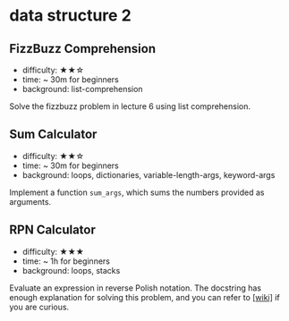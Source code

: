 # data structure 2

## FizzBuzz Comprehension

- difficulty: ★★☆
- time: ~ 30m for beginners
- background: list-comprehension

Solve the fizzbuzz problem in lecture 6 using list comprehension.

## Sum Calculator

- difficulty: ★★☆
- time: ~ 30m for beginners
- background: loops, dictionaries, variable-length-args, keyword-args

Implement a function `sum_args`, which sums the numbers provided as arguments.

## RPN Calculator

- difficulty: ★★★
- time: ~ 1h for beginners
- background: loops, stacks

Evaluate an expression in reverse Polish notation. The docstring has enough explanation for solving this problem, and you can refer to [[wiki]](https://en.wikipedia.org/wiki/Reverse_Polish_notation) if you are curious.

